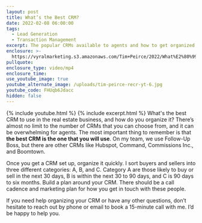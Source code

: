 ```yaml
---
layout: post
title: What’s the Best CRM?
date: 2022-02-08 06:00:00
tags:
  - Lead Generation
  - Transaction Management
excerpt: The popular CRMs available to agents and how to get organized.
enclosure: >-
  https://vyralmarketing.s3.amazonaws.com/Tim+Peirce/2022/What%E2%80%99s+the+Best+CRM_.mp4
pullquote:
enclosure_type: video/mp4
enclosure_time:
use_youtube_image: true
youtube_alternate_image: /uploads/tim-peirce-recr-yt-6.jpg
youtube_code: FHUqb6Jdacc
hidden: false
---
```

{% include youtube.html %} {% include excerpt.html %} What's the best CRM to use in the real estate business, and how do you organize it? There’s almost no limit to the number of CRMs that you can choose from, and it can be overwhelming for agents. The most important thing to remember is that **the best CRM is the one that you will use**. On my team, we use Follow-Up Boss, but there are other CRMs like Hubspot, Command, Commissions Inc., and Boomtown.

Once you get a CRM set up, organize it quickly. I sort buyers and sellers into three different categories: A, B, and C. Category A are those likely to buy or sell in the next 30 days, B is within the next 30 to 90 days, and C is 90 days to six months. Build a plan around your CRM. There should be a call cadence and marketing plan for how you get in touch with these people.&nbsp;

If you need help organizing your CRM or have any other questions, don’t hesitate to reach out by phone or email to book a 15-minute call with me. I’d be happy to help you.
